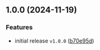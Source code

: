 ## 1.0.0 (2024-11-19)

### Features

* initial release `v1.0.0` ([b70e95d](https://github.com/terraform-hetzner-modules/terraform-hetzner-firewall/commit/b70e95d7a9cc890dc38b165c4a3b13bda9c7d664))
